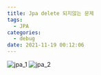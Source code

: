 ```yaml
---
title: Jpa delete 되지않는 문제
tags:
  - JPA
categories:
  - debug
date: 2021-11-19 00:12:06
---
```


![jpa_1](/review_img/project_kh_team/jpa3/1.PNG)
![jpa_2](/review_img/project_kh_team/jpa3/2.PNG)


